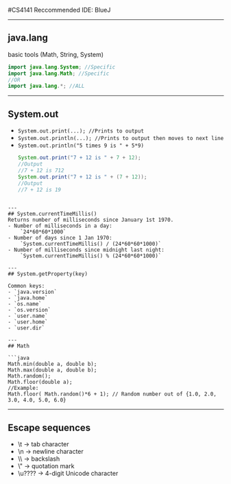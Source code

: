 #CS4141 
Reccommended IDE: BlueJ

---
## java.lang
basic tools (Math, String, System)
```java
import java.lang.System; //Specific
import java.lang.Math; //Specific
//OR
import java.lang.*; //ALL
```

---
## System.out
- `System.out.print(...); //Prints to output`
- `System.out.println(...); //Prints to output then moves to next line`
- `System.out.println("5 times 9 is " + 5*9)`
	```java
	System.out.print("7 + 12 is " + 7 + 12); 
	//Output
	//7 + 12 is 712
	System.out.print("7 + 12 is " + (7 + 12));
	//Output
	//7 + 12 is 19
```

---
## System.currentTimeMillis()
Returns number of milliseconds since January 1st 1970.
- Number of milliseconds in a day:
	`24*60*60*1000`
- Number of days since 1 Jan 1970:
	`System.currentTimeMillis() / (24*60*60*1000)`
- Number of milliseconds since midnight last night: 
	`System.currentTimeMillis() % (24*60*60*1000)`

---
## System.getProperty(key)

Common keys:
- `java.version`
- `java.home`
- `os.name`
- `os.version`
- `user.name`
- `user.home`
- `user.dir`

---
## Math

```java
Math.min(double a, double b);
Math.max(double a, double b);
Math.random();
Math.floor(double a);
//Example:
Math.floor( Math.random()*6 + 1); // Random number out of {1.0, 2.0, 3.0, 4.0, 5.0, 6.0}
```

---
## Escape sequences

- \\t → tab character
- \\n → newline character
- \\\\ → backslash
- \\" → quotation mark
- \\u???? → 4-digit Unicode character

